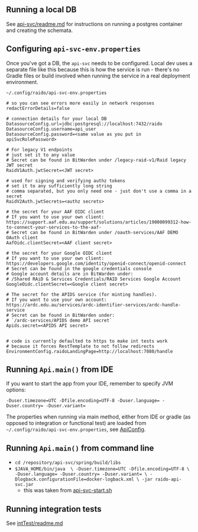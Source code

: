 
## Running a local DB

See [api-svc/readme.md](../readme.md) for instructions on running a postgres 
container and creating the schemata.


## Configuring `api-svc-env.properties`

Once you've got a DB, the `api-svc` needs to be configured.
Local dev uses a separate file like this because this is how the service is 
run - there's no Gradle files or build involved when running the service in 
a real deployment environment. 

`~/.config/raido/api-svc-env.properties`
```properties
# so you can see errors more easily in network responses
redactErrorDetails=false

# connection details for your local DB
DatasourceConfig.url=jdbc:postgresql://localhost:7432/raido
DatasourceConfig.username=api_user
DatasourceConfig.password=<same value as you put in apiSvcRolePassword>

# For legacy V1 endpoints
# just set it to any value
# Secret can be found in BitWarden under /legacy-raid-v1/Raid legacy JWT secret
RaidV1Auth.jwtSecret=<JWT secret>

# used for signing and verifying authz tokens
# set it to any sufficiently long string
# comma separated, but you only need one - just don't use a comma in a secret 
RaidV2Auth.jwtSecrets=<authz secrets>

# the secret for your AAF OIDC client
# If you want to use your own client: https://support.aaf.edu.au/support/solutions/articles/19000099312-how-to-connect-your-services-to-the-aaf-
# Secret can be found in BitWarden under /oauth-services/AAF DEMO OAuth client
AafOidc.clientSecret=<AAF client secret>

# the secret for your Google OIDC client
# If you want to use your own client: https://developers.google.com/identity/openid-connect/openid-connect
# Secret can be found in the google credentials console 
# Google account details are in BitWarden under: 
# /Shared RAiD & Services Credentials/RAID Services Google Account
GoogleOidc.clientSecret=<Google client secret>

# The secret for the APIDS service (for minting handles).
# If you want to use your own account: https://ardc.edu.au/services/ardc-identifier-services/ardc-handle-service
# Secret can be found in BitWarden under:
# `/ardc-services/APIDS demo API secret`
Apids.secret=<APIDS API secret>


# code is currently defaulted to https to make int tests work
# because it forces RestTemplate to not follow redirects
EnvironmentConfig.raidoLandingPage=http://localhost:7080/handle

```


## Running `Api.main()` from IDE

If you want to start the app from your IDE, remember to specify JVM options:

`-Duser.timezone=UTC -Dfile.encoding=UTF-8 -Duser.language= -Duser.country= -Duser.variant=`

The properties when running via main method, either from IDE or gradle (as
opposed to integration or functional test) are loaded from
`~/.config/raido/api-svc-env.properties`, see
[ApiConfig](./src/main/java/raido/apisvc/spring/config/ApiConfig.java).


## Running `Api.main()` from command line

* `cd /repository/api-svc/spring/build/libs`
* `$JAVA_HOME/bin/java  \
  -Duser.timezone=UTC -Dfile.encoding=UTF-8 \
  -Duser.language= -Duser.country= -Duser.variant= \
  -Dlogback.configurationFile=docker-logback.xml \
  -jar raido-api-svc.jar`
  * this was taken from [api-svc-start.sh](../docker/ecs/src/main/docker/script/api-svc-start.sh)

## Running integration tests

See [intTest/readme.md](./src/intTest/readme.md)


